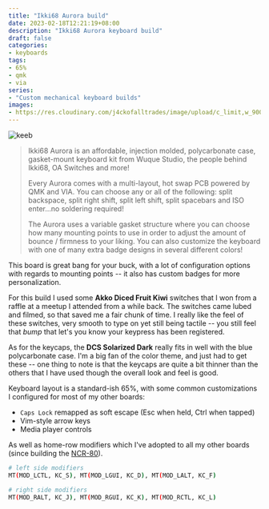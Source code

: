```yaml
--- 
title: "Ikki68 Aurora build"
date: 2023-02-18T12:21:19+08:00
description: "Ikki68 Aurora keyboard build"
draft: false
categories:
- keyboards
tags:
- 65%
- qmk
- via
series:
- "Custom mechanical keyboard builds"
images: 
- https://res.cloudinary.com/j4ckofalltrades/image/upload/c_limit,w_900,g_face/v1676740613/keebs/ikki68_aurora_xa8pcq.jpg
---
```


![keeb](https://res.cloudinary.com/j4ckofalltrades/image/upload/c_limit,w_900/v1676740613/keebs/ikki68_aurora_xa8pcq.jpg)

> Ikki68 Aurora is an affordable, injection molded, polycarbonate case, gasket-mount keyboard kit from Wuque Studio, the people behind Ikki68, OA Switches and more!
>
> Every Aurora comes with a multi-layout, hot swap PCB powered by QMK and VIA. You can choose any or all of the following: split backspace, split right shift, split left shift, split spacebars and ISO enter...no soldering required!
>
> The Aurora uses a variable gasket structure where you can choose how many mounting points to use in order to adjust the amount of bounce / firmness to your liking. You can also customize the keyboard with one of many extra badge designs in several different colors!

This board is great bang for your buck, with a lot of configuration options with regards to mounting points -- it also has custom badges for more personalization.

For this build I used some **Akko Diced Fruit Kiwi** switches that I won from a raffle at a meetup I attended from a while back. The switches came lubed and filmed, so that saved me a fair chunk of time. I really like the feel of these switches, very smooth to type on yet still being tactile -- you still feel that *bump* that let's you know your keypress has been registered.

As for the keycaps, the **DCS Solarized Dark** really fits in well with the blue polycarbonate case. I'm a big fan of the color theme, and just had to get these -- one thing to note is that the keycaps are quite a bit thinner than the others that I have used though the overall look and feel is good.

Keyboard layout is a standard-ish 65%, with some common customizations I configured for most of my other boards:

- `Caps Lock` remapped as soft escape (Esc when held, Ctrl when tapped)
- Vim-style arrow keys
- Media player controls

As well as home-row modifiers which I've adopted to all my other boards (since building the [NCR-80](/posts/2022/ncr-80)).

```bash
# left side modifiers
MT(MOD_LCTL, KC_S), MT(MOD_LGUI, KC_D), MT(MOD_LALT, KC_F)

# right side modifiers
MT(MOD_RALT, KC_J), MT(MOD_RGUI, KC_K), MT(MOD_RCTL, KC_L)
```
